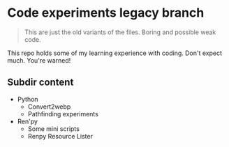 # Code experiments legacy branch
> This are just the old variants of the files. Boring and possible weak code.

This repo holds some of my learning experience with coding. Don't expect much. You're warned!

## Subdir content

* Python
  * Convert2webp
  * Pathfinding experiments
* Ren'py
  * Some mini scripts
  * Renpy Resource Lister
